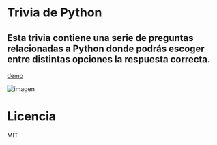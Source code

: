 # Trivia de Python

## Esta trivia contiene una serie de preguntas relacionadas a Python donde podrás escoger entre distintas opciones la respuesta correcta.

[demo](https://replit.com/@FrankCano/TriviaPython)

![imagen](https://user-images.githubusercontent.com/59923535/190832305-906db0db-ecf1-4581-80fe-ea1b5324f647.png)


# Licencia
MIT
